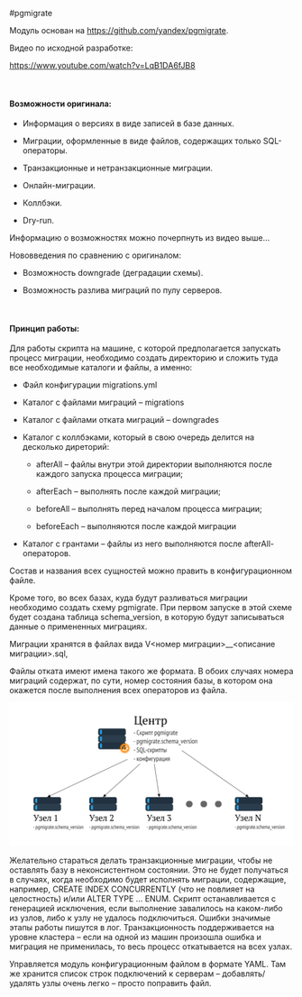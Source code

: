 #pgmigrate

Модуль основан на <https://github.com/yandex/pgmigrate>.

Видео по исходной разработке:

<https://www.youtube.com/watch?v=LqB1DA6fJB8>

<br>

#### Возможности оригинала:

-   Информация о версиях в виде записей в базе данных.

-   Миграции, оформленные в виде файлов, содержащих только SQL-операторы.

-   Транзакционные и нетранзакционные миграции.

-   Онлайн-миграции.

-   Коллбэки.

-   Dry-run.

Информацию о возможностях можно почерпнуть из видео выше…

Нововведения по сравнению с оригиналом:

-   Возможность downgrade (деградации схемы).

-   Возможность разлива миграций по пулу серверов.

<br>

#### Принцип работы:

Для работы скрипта на машине, с которой предполагается запускать процесс
миграции, необходимо создать директорию и сложить туда все необходимые каталоги
и файлы, а именно:

-   Файл конфигурации migrations.yml

-   Каталог с файлами миграций – migrations

-   Каталог с файлами отката миграций – downgrades

-   Каталог с коллбэками, который в свою очередь делится на десколько диреторий:

    - afterAll – файлы внутри этой директории выполняются после каждого запуска процесса миграции;

    - afterEach – выполнять после каждой миграции;

    - beforeAll – выполнять перед началом процесса миграции;

    - beforeEach – выполняются после каждой миграции

-   Каталог с грантами – файлы из него выполняются после afterAll-операторов.

Состав и названия всех сущностей можно править в конфигурационном файле.

Кроме того, во всех базах, куда будут разливаться миграции необходимо создать
схему pgmigrate. При первом запуске в этой схеме будет создана таблица
sсhema_version, в которую будут записываться данные о примененных миграциях.

Миграции хранятся в файлах вида V\<номер миграции\>__\<описание миграции\>.sql,

Файлы отката имеют имена такого же формата. В обоих случаях номера миграций
содержат, по сути, номер состояния базы, в котором она окажется после выполнения
всех операторов из файла.

![](pgmigrate_schema_ru.png)

Желательно стараться делать транзакционные миграции, чтобы не оставлять базу в
неконсистентном состоянии. Это не будет получаться в случаях, когда необходимо
будет исполнять миграции, содержащие, например, CREATE INDEX CONCURRENTLY (что
не повлияет на целостность) и/или ALTER TYPE … ENUM. Скрипт останавливается с
генерацией исключения, если выполнение завалилось на каком-либо из узлов, либо к
узлу не удалось подключиться. Ошибки значимые этапы работы пишутся в лог.
Транзакционность поддерживается на уровне кластера – если на одной из машин
произошла ошибка и миграция не применилась, то весь процесс откатывается на всех
узлах.

Управляется модуль конфигурационным файлом в формате YAML. Там же хранится
список строк подключений к серверам – добавлять/удалять узлы очень легко –
просто поправить файл.
